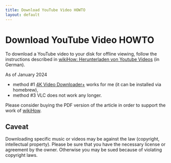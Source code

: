 ```yaml
---
title: Download YouTube Video HOWTO
layout: default
---
```

# Download YouTube Video HOWTO

To download a YouTube video to your disk for offline viewing, follow the instructions described in [wikiHow: Herunterladen von Youtube Videos](https://de.wikihow.com/Herunterladen-von-Youtube-Videos) (in German).

As of January 2024

- method #1 [4K Video Downloader+](https://www.4kdownload.com/products/videodownloader-42) works for me (it can be installed via homebrew),
- method #3 VLC does not work any longer.

Please consider buying the PDF version of the article in order to support the work of [wikiHow](https://de.wikihow.com).

## Caveat

Downloading specific music or videos may be against the law (copyright, intellectual property). Please be sure that you have the necessary license or agreement by the owner. Otherwise you may be sued because of violating copyright laws.
